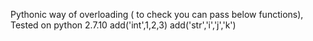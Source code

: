 Pythonic way of overloading ( to check you can pass below functions), Tested on python 2.7.10
 add('int',1,2,3)
 add('str','i','j','k')
